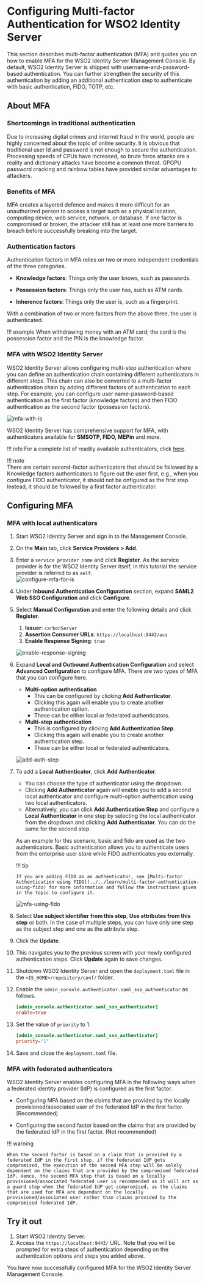 # Configuring Multi-factor Authentication for WSO2 Identity Server

This section describes multi-factor authentication (MFA) and guides you on how to enable MFA for the WSO2 Identity Server Management Console. By default, WSO2 Identity Server is shipped with username-and-password-based authentication. You can further strengthen the security of this authentication by adding an additional authentication step to authenticate with basic authentication, FIDO, TOTP, etc.

## About MFA

### Shortcomings in traditional authentication
Due to increasing digital crimes and internet fraud in the world, people are highly concerned about the topic of online security. It is obvious that traditional user Id and password is not enough to
secure the authentication. Processing speeds of CPUs have increased, so brute force attacks are a reality and dictionary attacks have become a common threat. GPGPU password cracking and rainbow tables have provided similar advantages to attackers.

### Benefits of MFA
MFA creates a layered defence and makes it more difficult for an unauthorized person to access a target such as a physical location, computing device, web service, network, or database. If one factor is compromised or broken, the attacker still has at least one more barriers to breach before successfully breaking into the target.


### Authentication factors
Authentication factors in MFA relies on two or more independent credentials of the three categories.    

-   **Knowledge factors**: Things only the user knows, such as passwords.  

-   **Possession factors**: Things only the user has, such as ATM cards.  

-   **Inherence factors**: Things only the user is, such as a fingerprint.  

With a combination of two or more factors from the above three, the user is authenticated. 

!!! example
    When withdrawing money with an ATM card; the card is the possession factor and the PIN is the knowledge factor.   

### MFA with WSO2 Identity Server

WSO2 Identity Server allows configuring multi-step authentication where you can define an authentication chain containing different authenticators in different steps. This chain can also be converted to a multi-factor authentication chain by adding different factors of authentication to each step. For example, you can configure user name-password-based authentication as the first factor (knowledge factors) and then FIDO authentication as the second factor (possession factors).

![mfa-with-is](../assets/img/using-wso2-identity-server/mfa-with-is.png)

WSO2 Identity Server has comprehensive support for MFA, with authenticators available for **SMSOTP, FIDO, MEPin** and more.

!!! info 
    For a complete list of readily available authenticators, click [here](https://store.wso2.com/store/assets/isconnector/list).

!!! note    
    There are certain second-factor authenticators that should be followed by a Knowledge factors authenticators to figure out the user first, e.g., when you configure FIDO authenticator, it should not be  onfigured as the first step. Instead, it should be followed by a first factor authenticator. 


## Configuring MFA

### MFA with local authenticators

1.  Start WSO2 Identity Server and sign in to the Management Console.
2.  On the **Main** tab, click **Service Providers > Add**. 
3.  Enter a `service provider name` and click **Register**.  As the service provider is for the WSO2 Identity Server itself, in this tutorial the service provider is referred to as `self`.  
    ![configure-mfa-for-is](../assets/img/using-wso2-identity-server/configure-mfa-for-is.png)
4.  Under **Inbound Authentication Configuration** section, expand **SAML2 Web SSO Configuration** and click **Configure**.
5.  Select **Manual Configuration** and enter the following details and click **Register**.  
    1.  **Issuer**: `carbonServer`
    2.  **Assertion Consumer URLs**: `https://localhost:9443/acs`
    3.  **Enable Response Signing**: `true`

    ![enable-response-signing](../assets/img/using-wso2-identity-server/enable-response-signing.png)

6.  Expand **Local and Outbound Authentication Configuration** and select **Advanced Configuration** to configure MFA. There are two types of MFA that you can configure here.
    -   **Multi-option authentication**
        -   This can be configured by clicking **Add Authenticator**. 
        -   Clicking this again will enable you to create another authentication option. 
        -   These can be either local or federated authenticators.
    -   **Multi-step authentication**
        -   This is configured by clicking **Add Authentication Step**. 
        -   Clicking this again will enable you to create another authentication step.
        -   These can be either local or federated authenticators.

    ![add-auth-step](../assets/img/using-wso2-identity-server/add-auth-step.png)

7.  To add a **Local Authenticator**, click **Add Authenticator**.
    -   You can choose the type of authenticator using the dropdown.
    -   Clicking **Add Authenticator** again will enable you to add a second local authenticator and configure multi-option authentication using two local authenticators. 
    -   Alternatively, you can click **Add Authentication Step** and configure a **Local Authenticator** in one step by selecting the local authenticator from the dropdown and clicking **Add Authenticator**. You can do the same for the second step.  
      
    As an example for this scenario, basic and fido are used as the two authenticators. Basic authentication allows you to authenticate users from the enterprise user store while FIDO authenticates you  externally.

    !!! tip
    
        If you are adding FIDO as an authenticator, see [Multi-factor Authentication using FIDO](../../learn/multi-factor-authentication-using-fido) for more information and follow the instructions given in the topic to configure it.
    

    ![mfa-using-fido](../assets/img/using-wso2-identity-server/mfa-using-fido.png)

8.  Select **Use subject identifier from this step**, **Use attributes from this step** or both. In the case of multiple steps, you can have only one step as the subject step and one as the
    attribute step.
9.  Click the **Update**.
10.  This navigates you to the previous screen with your newly configured authentication steps. Click **Update** again to save changes.
11. Shutdown WSO2 Identity Server and open the `deployment.toml` file in the `<IS_HOME>/repository/conf/` folder.
12. Enable the `admin_console.authenticator.saml_sso_authenticator` as follows.

    ``` toml
    [admin_console.authenticator.saml_sso_authenticator]
    enable=true
    ```

13. Set the value of `priority` to 1.

    ``` toml
    [admin_console.authenticator.saml_sso_authenticator]
    priority="1"
    ```

14. Save and close the `deployment.toml` file.

### MFA with federated authenticators

WSO2 Identity Server enables configuring MFA in the following ways when a federated identity provider (IdP) is configured as the first factor. 

-   Configuring MFA based on the claims that are provided by the locally provisioned/associated user of the federated IdP in the first factor. (Recommended)   

-   Configuring the second factor based on the claims that are provided by the federated IdP in the first factor. (Not recommended)    

!!! warning

    When the second factor is based on a claim that is provided by a federated IdP in the first step, if the federated IdP gets compromised, the execution of the second MFA step will be solely dependent on the claims that are provided by the compromised federated IdP. Hence, the second MFA step that is based on a locally provisioned/associated federated user is recommended as it will act as a guard step when the federated IdP get compromised, as the claims that are used for MFA are dependant on the locally provisioned/associated user rather than claims provided by the compromised federated IdP.


## Try it out

1.  Start WSO2 Identity Server.
2.  Access the `https://localhost:9443/` URL. Note that you will be prompted for extra steps of authentication depending on the authentication options and steps you added above.

You have now successfully configured MFA for the WSO2 Identity Server Management Console.
